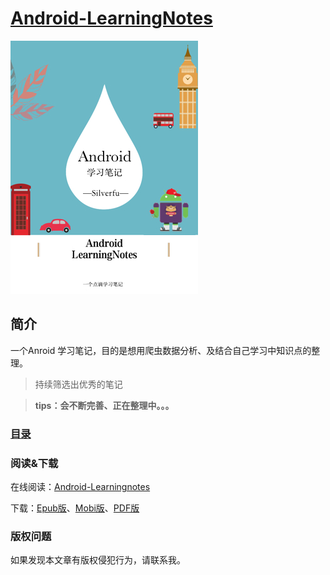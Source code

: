 [Android-LearningNotes](https://fushenghua.gitbooks.io/android-learningnotes/)
===
![cover_smal](cover_small.jpg)


简介
--

一个Anroid 学习笔记，目的是想用爬虫数据分析、及结合自己学习中知识点的整理。

> 持续筛选出优秀的笔记

> **tips：会不断完善、正在整理中。。。**

### [目录](SUMMARY.md)
	
### 阅读&下载
	
在线阅读：[Android-Learningnotes](https://fushenghua.gitbooks.io/android-learningnotes/)

下载：[Epub版](https://github.com/fushenghua/Android-LearningNotes/blob/master/docs/Android-Learningnotes.epub?raw=true)、[Mobi版](https://github.com/fushenghua/Android-LearningNotes/blob/master/docs/Android-Learningnotes.mobi?raw=true)、[PDF版]()


### 版权问题

如果发现本文章有版权侵犯行为，请联系我。

